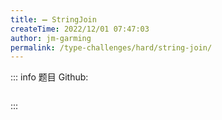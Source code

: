 ```yaml
---
title: ➖ StringJoin
createTime: 2022/12/01 07:47:03
author: jm-garming
permalink: /type-challenges/hard/string-join/
---
```


::: info 题目
Github: []()

```ts

```

:::
